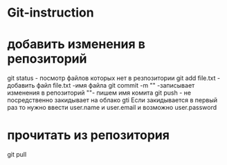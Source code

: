 # Git-instruction
# добавить изменения в репозиторий
 git status - посмотр файлов которых нет в резпозитории
 git add file.txt - добавить файл  file.txt -имя файла
 git commit -m ""   -записывает изменения в репозиторий  ""- пишем имя комита
 git push - не посредственно закидывает на облако gti
   Если закидывается в первый раз то нужно ввести user.name и user.email и возможно user.password
# прочитать из репозитория
 git pull
